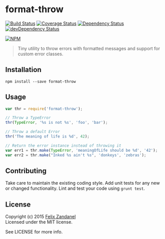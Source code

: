 # format-throw

[![Build Status](https://travis-ci.org/fza/format-throw.svg)](https://travis-ci.org/fza/format-throw) [![Coverage Status](https://coveralls.io/repos/fza/format-throw/badge.svg?branch=master)](https://coveralls.io/r/fza/format-throw?branch=master) [![Dependency Status](https://david-dm.org/fza/format-throw.svg)](https://david-dm.org/fza/format-throw) [![devDependency Status](https://david-dm.org/fza/format-throw/dev-status.svg)](https://david-dm.org/fza/format-throw#info=devDependencies)

[![NPM](https://nodei.co/npm/format-throw.png)](https://npmjs.org/package/format-throw)

> Tiny utility to throw errors with formatted messages and support for custom error classes.

## Installation

```shell
npm install --save format-throw
```

## Usage

```javascript
var thr = require('format-throw');

// Throw a TypeError
thr(TypeError, '%s is not %s', 'foo', 'bar');

// Throw a default Error
thr('The meaning of life is %d', 42);

// Return the error instance instead of throwing it
var err1 = thr.make(TypeError, 'meaningOfLife should be %d', '42');
var err2 = thr.make("Inked %s ain't %s", 'donkeys', 'zebras');
```

## Contributing

Take care to maintain the existing coding style. Add unit tests for any new or changed functionality. Lint and test your code using `grunt test`.

## License

Copyright (c) 2015 [Felix Zandanel](mailto:felix@zandanel.me)  
Licensed under the MIT license.

See LICENSE for more info.
